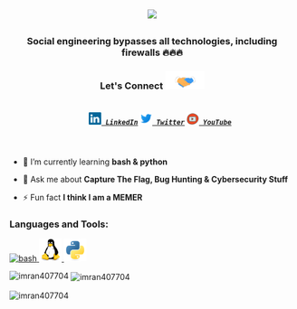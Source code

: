 <h1 align="center"></h1>
<h1 align="center">
  <a href="https://git.io/typing-svg">
    <img src="https://readme-typing-svg.herokuapp.com/?lines=Hey%20👋%20I%20am%20Imran&center=true&size=30">
  </a>
</h1>

<h3 align="center">Social engineering bypasses all technologies, including firewalls 🔥🔥🔥</h3>


<h3 align="center">Let's Connect <img src="https://github.com/Imran407704/imran407704/blob/main/images/handshake.gif" height="32px"></h3>
<h5 align="center">
  <code>
    <a href="https://www.linkedin.com/in/imran407704/" title="LinkedIn Profile"><img height="22" width="22" src="https://github.com/Imran407704/imran407704/blob/main/images/linkedin.svg"> LinkedIn</a></code>
  <code><a href="https://twitter.com/imran407704" title="Twitter Profile"><img height="22" width="22" src="https://github.com/Imran407704/imran407704/blob/main/images/twitter.svg"> Twitter</a></code>
  <code><a href="https://www.youtube.com/channel/UCpksfS6N1ZOVfZp2SC1eMpA"><img alt="YouTube" title="YouTube" height="22" width="22" src="https://github.com/Imran407704/imran407704/blob/main/images/youtube.svg"> YouTube</a></code>
</h5>
<br>


- 🌱 I’m currently learning **bash & python**

- 💬 Ask me about **Capture The Flag, Bug Hunting & Cybersecurity Stuff**

- ⚡ Fun fact **I think I am a MEMER**


<h3 align="left">Languages and Tools:</h3>
<p align="left"> <a href="https://www.gnu.org/software/bash/" target="_blank" rel="noreferrer"> <img src="https://www.vectorlogo.zone/logos/gnu_bash/gnu_bash-icon.svg" alt="bash" width="40" height="40"/> </a> <a href="https://www.linux.org/" target="_blank" rel="noreferrer"> <img src="https://raw.githubusercontent.com/devicons/devicon/master/icons/linux/linux-original.svg" alt="linux" width="40" height="40"/> </a> <a href="https://www.python.org" target="_blank" rel="noreferrer"> <img src="https://raw.githubusercontent.com/devicons/devicon/master/icons/python/python-original.svg" alt="python" width="40" height="40"/> </a> </p>

<p><img align="left" src="https://github-readme-stats.vercel.app/api/top-langs?username=imran407704&show_icons=true&locale=en&layout=compact" alt="imran407704" /></p>

<p>&nbsp;<img align="center" src="https://github-readme-stats.vercel.app/api?username=imran407704&show_icons=true&locale=en" alt="imran407704" /></p>

<p><img align="center" src="https://github-readme-streak-stats.herokuapp.com/?user=imran407704&" alt="imran407704" /></p>
